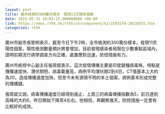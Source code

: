 ```yaml
---
layout: post
title: 廣州檢測約300萬份樣本　發現11宗陽性個案
date: 2021-05-31 19:03:15.000000000 +08:00
link: https://news.rthk.hk/rthk/ch/component/k2/1593574-20210531.htm
categories: rthk
---
```


廣州市副市長黎明表示，截至今日下午2時，全市檢測約300萬份樣本，發現11宗陽性個案，陽性檢測數量預計將會增加，目前發現感染者局限在少數重點區域內，證明前期流行病學調查方向正確，處置應對迅速，防控措施有力。

廣州市疾控中心副主任張周斌表示，這次疫情傳播主要是印度變種病毒株，特點是傳播速度快、潛伏期短、病毒載量高，病例平均潛伏期2到4日，CT值基本上大約為20，造成傳播速度加快，但至今未有源頭不明的本土個案，病例基本形成完整的傳播鏈。

張周斌又說，病毒傳播速度已經得到遏止，上周三的病毒傳播指數為5，前日達到高峰的大約6，昨日開始下降至4左右。他相信，再觀察幾天，防控措施一定會有比較好的成效。
